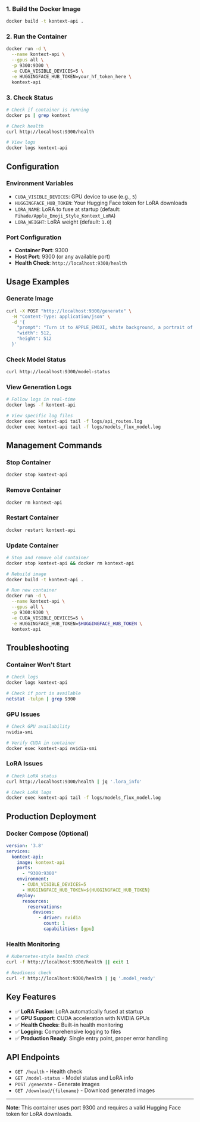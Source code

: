 ### 1. Build the Docker Image
```bash
docker build -t kontext-api .
```

### 2. Run the Container
```bash
docker run -d \
  --name kontext-api \
  --gpus all \
  -p 9300:9300 \
  -e CUDA_VISIBLE_DEVICES=5 \
  -e HUGGINGFACE_HUB_TOKEN=your_hf_token_here \
  kontext-api
```

### 3. Check Status
```bash
# Check if container is running
docker ps | grep kontext

# Check health
curl http://localhost:9300/health

# View logs
docker logs kontext-api
```

## Configuration

### Environment Variables
- `CUDA_VISIBLE_DEVICES`: GPU device to use (e.g., `5`)
- `HUGGINGFACE_HUB_TOKEN`: Your Hugging Face token for LoRA downloads
- `LORA_NAME`: LoRA to fuse at startup (default: `Fihade/Apple_Emoji_Style_Kontext_LoRA`)
- `LORA_WEIGHT`: LoRA weight (default: `1.0`)

### Port Configuration
- **Container Port**: 9300
- **Host Port**: 9300 (or any available port)
- **Health Check**: `http://localhost:9300/health`

## Usage Examples

### Generate Image
```bash
curl -X POST "http://localhost:9300/generate" \
  -H "Content-Type: application/json" \
  -d '{
    "prompt": "Turn it to APPLE_EMOJI, white background, a portrait of a person smiling",
    "width": 512,
    "height": 512
  }'
```

### Check Model Status
```bash
curl http://localhost:9300/model-status
```

### View Generation Logs
```bash
# Follow logs in real-time
docker logs -f kontext-api

# View specific log files
docker exec kontext-api tail -f logs/api_routes.log
docker exec kontext-api tail -f logs/models_flux_model.log
```

## Management Commands

### Stop Container
```bash
docker stop kontext-api
```

### Remove Container
```bash
docker rm kontext-api
```

### Restart Container
```bash
docker restart kontext-api
```

### Update Container
```bash
# Stop and remove old container
docker stop kontext-api && docker rm kontext-api

# Rebuild image
docker build -t kontext-api .

# Run new container
docker run -d \
  --name kontext-api \
  --gpus all \
  -p 9300:9300 \
  -e CUDA_VISIBLE_DEVICES=5 \
  -e HUGGINGFACE_HUB_TOKEN=$HUGGINGFACE_HUB_TOKEN \
  kontext-api
```

## Troubleshooting

### Container Won't Start
```bash
# Check logs
docker logs kontext-api

# Check if port is available
netstat -tulpn | grep 9300
```

### GPU Issues
```bash
# Check GPU availability
nvidia-smi

# Verify CUDA in container
docker exec kontext-api nvidia-smi
```

### LoRA Issues
```bash
# Check LoRA status
curl http://localhost:9300/health | jq '.lora_info'

# Check LoRA logs
docker exec kontext-api tail -f logs/models_flux_model.log
```

## Production Deployment

### Docker Compose (Optional)
```yaml
version: '3.8'
services:
  kontext-api:
    image: kontext-api
    ports:
      - "9300:9300"
    environment:
      - CUDA_VISIBLE_DEVICES=5
      - HUGGINGFACE_HUB_TOKEN=${HUGGINGFACE_HUB_TOKEN}
    deploy:
      resources:
        reservations:
          devices:
            - driver: nvidia
              count: 1
              capabilities: [gpu]
```

### Health Monitoring
```bash
# Kubernetes-style health check
curl -f http://localhost:9300/health || exit 1

# Readiness check
curl -f http://localhost:9300/health | jq '.model_ready'
```

## Key Features

- ✅ **LoRA Fusion**: LoRA automatically fused at startup
- ✅ **GPU Support**: CUDA acceleration with NVIDIA GPUs
- ✅ **Health Checks**: Built-in health monitoring
- ✅ **Logging**: Comprehensive logging to files
- ✅ **Production Ready**: Single entry point, proper error handling

## API Endpoints

- `GET /health` - Health check
- `GET /model-status` - Model status and LoRA info
- `POST /generate` - Generate images
- `GET /download/{filename}` - Download generated images

---

**Note**: This container uses port 9300 and requires a valid Hugging Face token for LoRA downloads.

